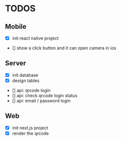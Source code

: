 # TODOS

## Mobile

- [x] init react native project
- [] show a click button and it can open camera in ios

## Server

- [x] init database
- [x] design tables
- [] api: qrcode login
- [] api: check qrcode login status
- [] api: email / password login

## Web

- [x] init next.js project
- [x] render the qrcode